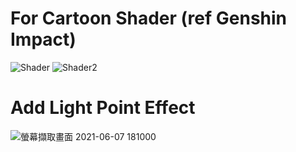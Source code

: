 # For Cartoon Shader (ref Genshin Impact)
![Shader](https://user-images.githubusercontent.com/57168985/121054360-d97e2980-c7ee-11eb-8140-93cf5f5596c7.gif)
![Shader2](https://user-images.githubusercontent.com/57168985/121054523-02062380-c7ef-11eb-9f7a-0d8bab34bfc2.gif)
# Add Light Point Effect
![螢幕擷取畫面 2021-06-07 181000](https://user-images.githubusercontent.com/57168985/121054527-03375080-c7ef-11eb-9ba7-9579efe9c6c3.png)
